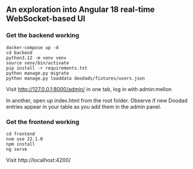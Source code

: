 ## An exploration into Angular 18 real-time WebSocket-based UI

### Get the backend working

```shell
docker-compose up -d
cd backend
python3.12 -m venv venv
source venv/bin/activate
pip install -r requirements.txt
python manage.py migrate
python manage.py loaddata doodads/fixtures/users.json
```

Visit http://127.0.0.1:8000/admin/ in one tab, log in with admin:mellon

In another, open up index.html from the root folder. Observe if new Doodad entries
appear in your table as you add them in the admin panel.

### Get the frontend working

```shell
cd frontend
nvm use 22.1.0
npm install
ng serve
```

Visit http://localhost:4200/
